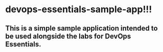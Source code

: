 # devops-essentials-sample-app!!!

This is a simple sample application intended to be used alongside the labs for DevOps Essentials.
-
